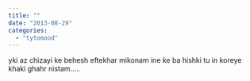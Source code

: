 ```yaml
---
title: ""
date: "2013-08-29"
categories: 
  - "tytomood"
---
```


yki az chizayi ke behesh eftekhar mikonam ine ke ba hishki tu in koreye khaki ghahr nistam.....
